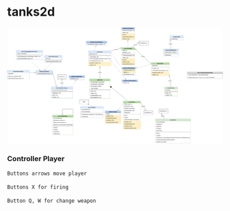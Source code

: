 # tanks2d
![Image alt](https://raw.githubusercontent.com/liderako/tanks2d/master/UML_Diagramm.png)

### Controller Player
```
Buttons arrows move player

Buttons X for firing

Button Q, W for change weapon
```
